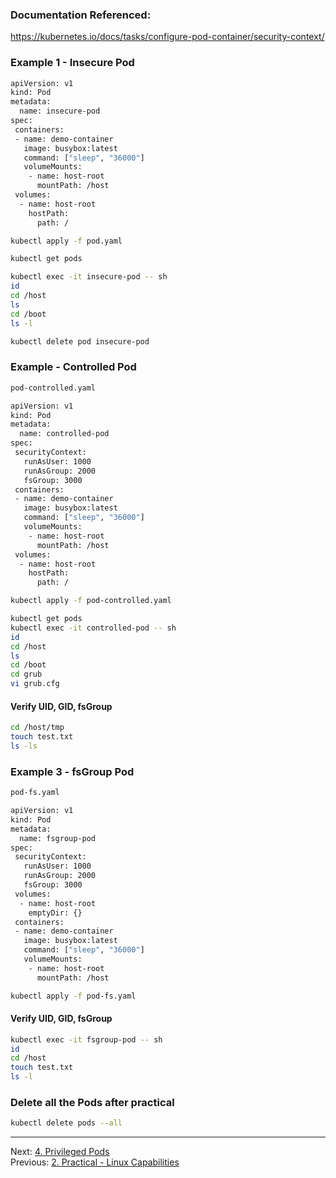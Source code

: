 ### Documentation Referenced:

https://kubernetes.io/docs/tasks/configure-pod-container/security-context/

### Example 1 - Insecure Pod

```sh
apiVersion: v1
kind: Pod
metadata:
  name: insecure-pod
spec:
 containers:
 - name: demo-container
   image: busybox:latest
   command: ["sleep", "36000"]
   volumeMounts:
    - name: host-root
      mountPath: /host
 volumes:
  - name: host-root
    hostPath:
      path: /  
```
```sh
kubectl apply -f pod.yaml

kubectl get pods
```
```sh
kubectl exec -it insecure-pod -- sh
id
cd /host
ls
cd /boot
ls -l 
```
```sh
kubectl delete pod insecure-pod
```
### Example - Controlled Pod
```sh
pod-controlled.yaml
```
```sh
apiVersion: v1
kind: Pod
metadata:
  name: controlled-pod
spec:
 securityContext:
   runAsUser: 1000
   runAsGroup: 2000
   fsGroup: 3000
 containers:
 - name: demo-container
   image: busybox:latest
   command: ["sleep", "36000"]
   volumeMounts:
    - name: host-root
      mountPath: /host
 volumes:
  - name: host-root
    hostPath:
      path: /  
```
```sh
kubectl apply -f pod-controlled.yaml
```

```sh
kubectl get pods
kubectl exec -it controlled-pod -- sh
id
cd /host
ls
cd /boot
cd grub
vi grub.cfg
```
#### Verify UID, GID, fsGroup
```sh
cd /host/tmp
touch test.txt
ls -ls
```
### Example 3 - fsGroup Pod
```sh
pod-fs.yaml
```
```sh
apiVersion: v1
kind: Pod
metadata:
  name: fsgroup-pod
spec:
 securityContext:
   runAsUser: 1000
   runAsGroup: 2000
   fsGroup: 3000
 volumes:
  - name: host-root
    emptyDir: {}
 containers:
 - name: demo-container
   image: busybox:latest
   command: ["sleep", "36000"]
   volumeMounts:
    - name: host-root
      mountPath: /host
```
```sh
kubectl apply -f pod-fs.yaml
```
#### Verify UID, GID, fsGroup
```sh
kubectl exec -it fsgroup-pod -- sh
id
cd /host
touch test.txt
ls -l
```

### Delete all the Pods after practical
```sh
kubectl delete pods --all
```

---

Next: [4. Privileged Pods](privileged-pod.md) <br>
Previous: [2. Practical - Linux Capabilities](capabilities-practical.md)
